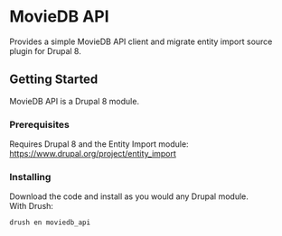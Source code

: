 # MovieDB API

Provides a simple MovieDB API client and migrate entity import source plugin for Drupal 8.

## Getting Started

MovieDB API is a Drupal 8 module.

### Prerequisites

Requires Drupal 8 and the Entity Import module: https://www.drupal.org/project/entity_import

### Installing

Download the code and install as you would any Drupal module.    
With Drush:

```
drush en moviedb_api
```
